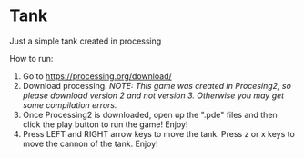 # Tank
Just a simple tank created in processing

How to run:
  1. Go to https://processing.org/download/
  2. Download processing. *NOTE: This game was created in Procesing2, so please download version 2 and not version 3. Otherwise you may get some compilation errors.*
  3. Once  Processing2 is downloaded, open up the ".pde" files and then click the play button to run the game! Enjoy!
  4. Press LEFT and RIGHT arrow keys to move the tank. Press z or x keys to move the cannon of the tank. Enjoy!
  
